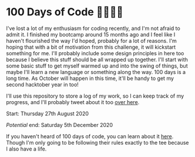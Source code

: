 # 100 Days of Code 👩🏻‍💻🎉

I've lost a lot of my enthusiasm for coding recently, and I'm not afraid to admit it. I finished my bootcamp around 15 months ago and I feel like I haven't flourished the way I'd hoped, probably for a lot of reasons. I'm hoping that with a bit of motivation from this challenge, it will kickstart something for me. I'll probably include some design principles in here too because I believe this stuff should be all wrapped up together. I'll start with some basic stuff to get myself warmed up and into the swing of things, but maybe I'll learn a new language or something along the way. 100 days is a long time. As October will happen in this time, it'll be handy to get my second hacktober year in too!

I'll use this repository to store a log of my work, so I can keep track of my progress, and I'll probably tweet about it too [over here](https://twitter.com/ichbinclamp).

Start: Thursday 27th August 2020

_Potential_ end: Saturday 5th December 2020

If you haven't heard of 100 days of code, you can learn about it [here](https://www.100daysofcode.com/). Though I'm only going to be following their rules exactly to the tee because I also have a life. 